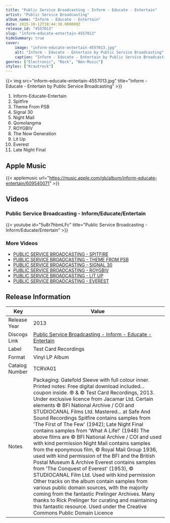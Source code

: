```yaml
---
title: "Public Service Broadcasting - Inform - Educate - Entertain"
artist: "Public Service Broadcasting"
album_name: "Inform - Educate - Entertain"
date: 2015-10-12T18:44:38.000000Z
release_id: "4557013"
slug: "inform-educate-entertain-4557013"
hideSummary: true
cover:
    image: "inform-educate-entertain-4557013.jpg"
    alt: "Inform - Educate - Entertain by Public Service Broadcasting"
    caption: "Inform - Educate - Entertain by Public Service Broadcasting"
genres: ["Electronic", "Rock", "Non-Music"]
styles: ["Krautrock"]
---
```


{{< img src="inform-educate-entertain-4557013.jpg" title="Inform - Educate - Entertain by Public Service Broadcasting" >}}

<!-- section break -->

1. Inform-Educate-Entertain
2. Spitfire
3. Theme From PSB
4. Signal 30
5. Night Mail
6. Qomolangma
7. ROYGBIV
8. The Now Generation
9. Lit Up
10. Everest
11. Late Night Final

<!-- section break -->




## Apple Music
{{< applemusic url="https://music.apple.com/gb/album/inform-educate-entertain/609540071" >}}





## Videos
### Public Service Broadcasting - Inform/Educate/Entertain
{{< youtube id="5u8r7hbmLFc" title="Public Service Broadcasting - Inform/Educate/Entertain" >}}<br>

### More Videos

- [PUBLIC SERVICE BROADCASTING - SPITFIRE](https://www.youtube.com/watch?v=_u4Md_aXVJE)
- [PUBLIC SERVICE BROADCASTING - THEME FROM PSB](https://www.youtube.com/watch?v=1-kkivsjbE0)
- [PUBLIC SERVICE BROADCASTING - SIGNAL 30](https://www.youtube.com/watch?v=7quFOoUT08c)
- [PUBLIC SERVICE BROADCASTING - ROYGBIV](https://www.youtube.com/watch?v=Scpdj90Z5Nw)
- [PUBLIC SERVICE BROADCASTING - LIT UP](https://www.youtube.com/watch?v=dsP95AfBtkk)
- [PUBLIC SERVICE BROADCASTING - EVEREST](https://www.youtube.com/watch?v=vhgfzEm3CWU)


## Release Information
|  Key           | Value                                                |
| ---------------| ---------------------------------------------------- |
| Release Year   | 2013                                   |
| Discogs Link   | [Public Service Broadcasting - Inform - Educate - Entertain](https://www.discogs.com/release/4557013-Public-Service-Broadcasting-Inform-Educate-Entertain) |
| Label          | Test Card Recordings |
| Format         | Vinyl LP Album |
| Catalog Number | TCRVA01 |
| Notes | Packaging: Gatefold Sleeve with full colour inner.  Printed notes: Free digital download included... coupon inside. ℗ & © Test Card Recordings, 2013. Under exclusive licence from Jacamar Ltd. Certain elements © BFI National Archive / COI and STUDIOCANAL Films Ltd. Mastered... at Safe And Sound Recordings  Spitfire contains samples from 'The First of The Few' (1942); Late Night Final contains samples from 'What A Life!' (1948) The above films are © BFI National Archive / COI and used with kind permission  Night Mail contains samples from the eponymous film, © Royal Mail Group 1936, used with kind permission of the BFI and the British Postal Museum & Archive  Everest contains samples from 'The Conquest of Everest' (1953), © STUDIOCANAL Film Ltd. Used with kind permission  Other tracks on the album contain samples from various public domain sources, with the majority coming from the fantastic Prelinger Archives. Many thanks to Rick Prelinger for curating and maintaining this fantastic resource. Used under the Creative Commons Public Domain Licence   |